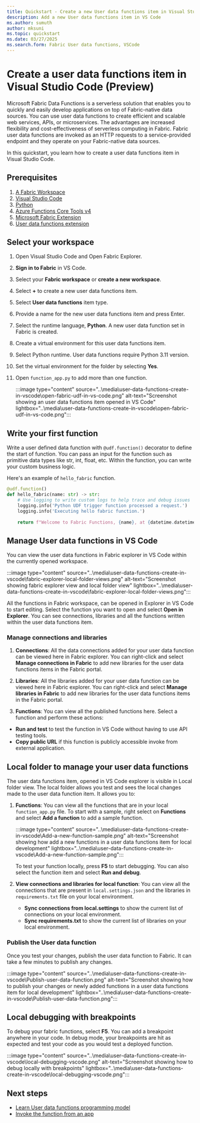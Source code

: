 ```yaml
---
title: Quickstart - Create a new User data functions item in Visual Studio Code
description: Add a new User data functions item in VS Code 
ms.author: sumuth
author: mksuni
ms.topic: quickstart
ms.date: 03/27/2025
ms.search.form: Fabric User data functions, VSCode
---
```


# Create a user data functions item in Visual Studio Code (Preview)

Microsoft Fabric Data Functions is a serverless solution that enables you to quickly and easily develop applications on top of Fabric-native data sources. You can use user data functions to create efficient and scalable web services, APIs, or microservices. The advantages are increased flexibility and cost-effectiveness of serverless computing in Fabric. Fabric user data functions are invoked as an HTTP requests to a service-provided endpoint and they operate on your Fabric-native data sources.

In this quickstart, you learn how to create a user data functions item in Visual Studio Code. 

## Prerequisites
1. [A Fabric Workspace](../../get-started/create-workspaces.md)
2. [Visual Studio Code](https://code.visualstudio.com/)
3. [Python](https://www.python.org/downloads/)
4. [Azure Functions Core Tools v4](/azure/azure-functions/functions-run-local)
5. [Microsoft Fabric Extension](https://marketplace.visualstudio.com/items?itemName=fabric.vscode-fabric) 
6. [User data functions extension](https://marketplace.visualstudio.com/items?itemName=fabric.vscode-fabric-functions)

## Select your workspace 
1. Open Visual Studio Code and Open Fabric Explorer.
2. **Sign in to Fabric** in VS Code.
3. Select your **Fabric workspace** or **create a new workspace**.
4. Select **+** to create a new user data functions item.
5. Select **User data functions** item type.
6. Provide a name for the new user data functions item and press Enter. 
7. Select the runtime language, **Python**. A new user data function set in Fabric is created. 
8. Create a virtual environment for this user data functions item. 
9. Select Python runtime. User data functions require Python 3.11 version. 
10. Set the virtual environment for the folder by selecting **Yes**.
11. Open `function_app.py` to add more than one function.

    :::image type="content" source="..\media\user-data-functions-create-in-vscode\open-fabric-udf-in-vs-code.png" alt-text="Screenshot showing an user data functions item opened in VS Code" lightbox="..\media\user-data-functions-create-in-vscode\open-fabric-udf-in-vs-code.png":::

## Write your first function
Write a user defined data function with `@udf.function()` decorator to define the start of function. You can pass an input for the function such as primitive data types like str, int, float, etc. Within the function, you can write your custom business logic. 

Here's an example of `hello_fabric` function.

```python
@udf.function()
def hello_fabric(name: str) -> str:
    # Use logging to write custom logs to help trace and debug issues 
    logging.info('Python UDF trigger function processed a request.')
    logging.info('Executing hello fabric function.')
    
    return f"Welcome to Fabric Functions, {name}, at {datetime.datetime.now()}!" 

```
## Manage User data functions in VS Code 
You can view the user data functions in Fabric explorer in VS Code within the currently opened workspace.

:::image type="content" source="..\media\user-data-functions-create-in-vscode\fabric-explorer-local-folder-views.png" alt-text="Screenshot showing fabric explorer view and local folder view" lightbox="..\media\user-data-functions-create-in-vscode\fabric-explorer-local-folder-views.png":::

All the functions in Fabric workspace, can be opened in Explorer in VS Code to start editing. Select the function you want to open and select **Open in Explorer**. You can see connections, libraries and all the functions written within the user data functions item. 

### Manage connections and libraries 
1. **Connections**: All the data connections added for your user data function can be viewed here in Fabric explorer. You can right-click and select **Manage connections in Fabric** to add new libraries for the user data functions items in the Fabric portal.

2. **Libraries**: All the libraries added for your user data function can be viewed here in Fabric explorer. You can right-click and select **Manage libraries in Fabric** to add new libraries for the user data functions items in the Fabric portal. 

3. **Functions**: You can view all the published functions here. Select a function and perform these actions:
 - **Run and test** to test the function in VS Code without having to use API testing tools.
 - **Copy public URL** if this function is publicly accessible invoke from external application. 

## Local folder to manage your user data functions 

The user data functions item, opened in VS Code explorer is visible in Local folder view. The local folder allows you test and sees the local changes made to the user data function item. It allows you to:

1. **Functions**: You can view all the functions that are in your local `function_app.py` file. To start with a sample, right select on **Functions** and select **Add a function** to add a sample function.

    :::image type="content" source="..\media\user-data-functions-create-in-vscode\Add-a-new-function-sample.png" alt-text="Screenshot showing how add a new functions in a user data functions item for local development" lightbox="..\media\user-data-functions-create-in-vscode\Add-a-new-function-sample.png":::

    To test your function locally, press **F5** to start debugging. You can also select the function item and select **Run and debug**.


2. **View connections and libraries for local function**: You can view all the connections that are present in `local.settings.json` and the libraries in `requirements.txt` file on your local environment.
    - **Sync connections from local.settings** to show the current list of connections on your local environment. 
    - **Sync requirements.txt** to show the current list of libraries on your local environment.

### Publish the User data function
Once you test your changes, publish the user data function to Fabric. It can take a few minutes to publish any changes.

:::image type="content" source="..\media\user-data-functions-create-in-vscode\Publish-user-data-function.png" alt-text="Screenshot showing how to publish your changes or newly added functions in a user data functions item for local development" lightbox="..\media\user-data-functions-create-in-vscode\Publish-user-data-function.png":::


## Local debugging with breakpoints
To debug your fabric functions, select **F5**. You can add a breakpoint anywhere in your code. In debug mode, your breakpoints are hit as expected and test your code as you would test a deployed function.


:::image type="content" source="..\media\user-data-functions-create-in-vscode\local-debugging-vscode.png" alt-text="Screenshot showing how to debug locally with breakpoints" lightbox="..\media\user-data-functions-create-in-vscode\local-debugging-vscode.png":::

## Next steps
- [Learn User data functions programming model](./python-programming-model.md)
- [Invoke the function from an app](./tutorial-invoke-using-python-app.md)

